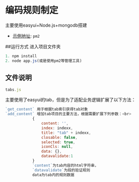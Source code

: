 

# 编码规则制定

主要使用easyui+Node.js+mongodb搭建
- [示例地址](http://114.215.239.151:3000): `pm2`

##运行方式
进入项目文件夹
```javascript
1. npm install
2. node app.js(或是使用pm2等管理工具)
```

## 文件说明
```js
tabs.js
```
主要使用了easyui的tab，但是为了适配业务逻辑扩展了以下方法：
```js
`get_content` 用于根据tab索引获得tab对象
`add_content` 增加tab项目的主要方法，根据需要扩展下列参数：<br>
			{	
				content: '',
				index: indexx,
				title: "tab" + indexx,
				closable: false,
				selected: true,
				iconCls: null,
				data: {},
				datavalidate:1
			}
			`content`为tab内容的html字符串，
			`datavalidate`为段的验证规则
			data为tab内的规则数据
```

